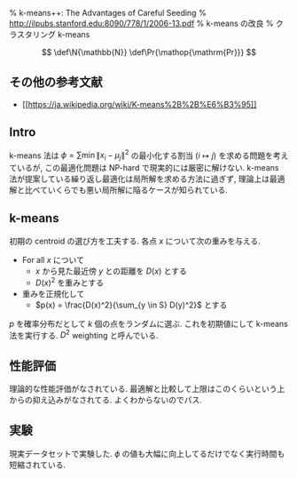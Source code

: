 % k-means++: The Advantages of Careful Seeding
% http://ilpubs.stanford.edu:8090/778/1/2006-13.pdf
% k-means の改良
% クラスタリング k-means

$$
\def\N{\mathbb{N}}
\def\Pr{\mathop{\mathrm{Pr}}}
$$

## その他の参考文献

- [[https://ja.wikipedia.org/wiki/K-means%2B%2B%E6%B3%95]]

## Intro

k-means 法は
$\phi = \sum \min \|x_i - \mu_j\|^2$
の最小化する割当 $(i \mapsto j)$ を求める問題を考えているが, この最適化問題は NP-hard で現実的には厳密に解けない.
k-means 法が提案している繰り返し最適化は局所解を求める方法に過ぎず, 理論上は最適解と比べていくらでも悪い局所解に陥るケースが知られている.

## k-means

初期の centroid の選び方を工夫する.
各点 $x$ について次の重みを与える.

- For all $x$ について
    - $x$ から見た最近傍 $y$ との距離を $D(x)$ とする
    - $D(x)^2$ を重みとする
- 重みを正規化して
    - $p(x) = \frac{D(x)^2}{\sum_{y \in S} D(y)^2}$ とする

$p$ を確率分布だとして $k$ 個の点をランダムに選ぶ.
これを初期値にして k-means 法を実行する.
$D^2$ weighting と呼んでいる.

## 性能評価

理論的な性能評価がなされている.
最適解と比較して上限はこのくらいという上からの抑え込みがなされてる.
よくわからないのでパス.

## 実験

現実データセットで実験した.
$\phi$ の値も大幅に向上してるだけでなく実行時間も短縮されている.
